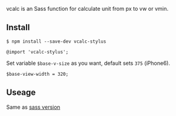 vcalc is an Sass function for calculate unit from px to vw or vmin.

## Install
```
$ npm install --save-dev vcalc-stylus
```


```styl
@import 'vcalc-stylus';
```

Set variable `$base-v-size` as you want, default sets `375` (iPhone6).
```
$base-view-width = 320;
```

## Useage
Same as [sass version](https://github.com/vwxyutarooo/vcalc)
